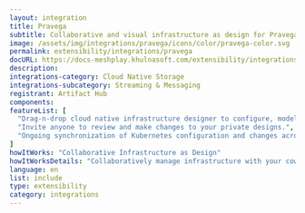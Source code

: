 ```yaml
---
layout: integration
title: Pravega
subtitle: Collaborative and visual infrastructure as design for Pravega
image: /assets/img/integrations/pravega/icons/color/pravega-color.svg
permalink: extensibility/integrations/pravega
docURL: https://docs-meshplay.khulnasoft.com/extensibility/integrations/pravega
description: 
integrations-category: Cloud Native Storage
integrations-subcategory: Streaming & Messaging
registrant: Artifact Hub
components: 
featureList: [
  "Drag-n-drop cloud native infrastructure designer to configure, model, and deploy your workloads.",
  "Invite anyone to review and make changes to your private designs.",
  "Ongoing synchronization of Kubernetes configuration and changes across any number of clusters."
]
howItWorks: "Collaborative Infrastructure as Design"
howItWorksDetails: "Collaboratively manage infrastructure with your coworkers synchronously sharing the same designs."
language: en
list: include
type: extensibility
category: integrations
---
```

